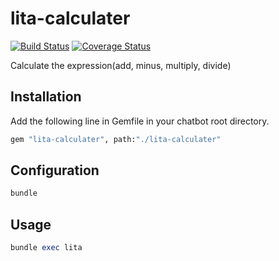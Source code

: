 # lita-calculater

[![Build Status](https://travis-ci.org/ZayneHuang/lita-calculater.png?branch=master)](https://travis-ci.org/ZayneHuang/lita-calculater)
[![Coverage Status](https://coveralls.io/repos/ZayneHuang/lita-calculater/badge.png)](https://coveralls.io/r/ZayneHuang/lita-calculater)

Calculate the expression(add, minus, multiply, divide)

## Installation

Add the following line in Gemfile in your chatbot root directory.
``` ruby
gem "lita-calculater", path:"./lita-calculater"
```

## Configuration

``` ruby
bundle
```

## Usage

``` ruby
bundle exec lita
```